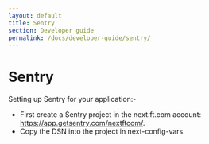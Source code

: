 ```yaml
---
layout: default
title: Sentry
section: Developer guide
permalink: /docs/developer-guide/sentry/
---
```


# Sentry

Setting up Sentry for your application:-

- First create a Sentry project in the next.ft.com account: https://app.getsentry.com/nextftcom/.
- Copy the DSN into the project in next-config-vars.
